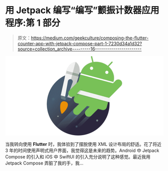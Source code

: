 # 用 Jetpack 编写“编写”颤振计数器应用程序:第 1 部分

> 原文：<https://medium.com/geekculture/composing-the-flutter-counter-app-with-jetpack-compose-part-1-7230d34a1d32?source=collection_archive---------16----------------------->

![](img/5de6f8c04619088d59ee4174eb98d085.png)

当我转向使用 **Flutter** 时，我体验到了摆脱使用 XML 设计布局的舒适。花了将近 3 年的时间使用声明式用户界面，我觉得这是未来的趋势。Android 中 Jetpack Compose 的引入和 iOS 中 SwiftUI 的引入充分说明了这种感觉。最近我用 Jetpack Compose 弄脏了我的手，我…